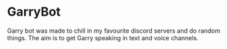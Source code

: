 # GarryBot

Garry bot was made to chill in my favourite discord servers and do random things. The aim is to get Garry speaking in text and voice channels.
